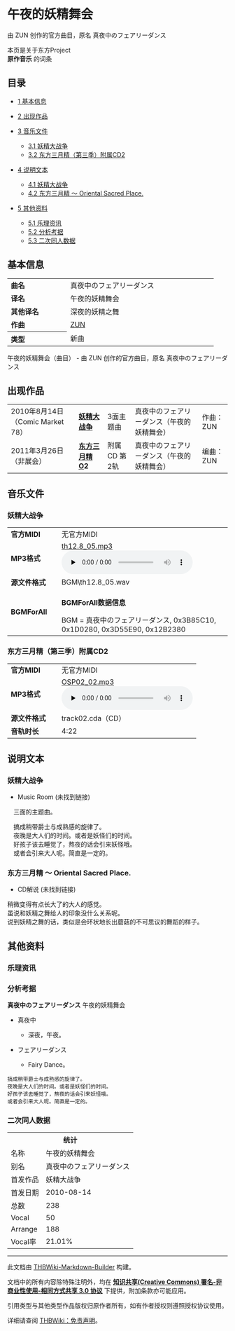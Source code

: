 # 午夜的妖精舞会

<!-- source html: G:\repos\THBWiki-Markdown-Builder\THBWikiMarkdown\Temp\main\2\24\ns0%3A%E5%8D%88%E5%A4%9C%E7%9A%84%E5%A6%96%E7%B2%BE%E8%88%9E%E4%BC%9A.html -->

由 ZUN 创作的官方曲目，原名 真夜中のフェアリーダンス

本页是关于东方Project  
 **原作音乐** 的词条
## 目录

- [1 基本信息](#基本信息)
- [2 出现作品](#出现作品)
- [3 音乐文件](#音乐文件)

  - [3.1 妖精大战争](#妖精大战争)
  - [3.2 东方三月精（第三季）附属CD2](#东方三月精（第三季）附属CD2)



- [4 说明文本](#说明文本)

  - [4.1 妖精大战争](#妖精大战争_2)
  - [4.2 东方三月精 ～ Oriental Sacred Place.](#东方三月精_～_Oriental_Sacred_Place.)



- [5 其他资料](#其他资料)

  - [5.1 乐理资讯](#乐理资讯)
  - [5.2 分析考据](#分析考据)
  - [5.3 二次同人数据](#二次同人数据)







## 基本信息

<table><tbody><tr><td style="width:120px"><b>曲名</b></td><td style="width:320px">真夜中のフェアリーダンス</td></tr><tr><td><b>译名</b></td><td>午夜的妖精舞会</td></tr><tr><td><b>其他译名</b></td><td>深夜的妖精之舞</td></tr><tr><td><b>作曲</b></td><td><a href="./ZUN.md" title="ZUN">ZUN</a></td></tr><tr><th style="text-align: left;"><b>类型</b></th><td>新曲</td></tr></tbody></table>

午夜的妖精舞会（曲目） - 由 ZUN 创作的官方曲目，原名 真夜中のフェアリーダンス
## 出现作品

<table>
<tbody><tr><td>2010年8月14日（Comic Market 78）</td><td><b><a href="./妖精大战争.md" title="妖精大战争">妖精大战争</a></b></td><td>3面主题曲</td><td style="padding-left:5px;">真夜中のフェアリーダンス（午夜的妖精舞会）</td><td style="padding-left:10px;">作曲：ZUN</td></tr>
<tr><td>2011年3月26日（非展会）</td><td><b><a href="./东方三月精O.md" class="mw-redirect" title="东方三月精O">东方三月精O</a>2</b></td><td>附属CD 第2轨</td><td style="padding-left:5px;">真夜中のフェアリーダンス（午夜的妖精舞会）</td><td style="padding-left:10px;">编曲：ZUN</td></tr>
</tbody></table>


## 音乐文件
### 妖精大战争

<table><tbody><tr class="mw-empty-elt"></tr><tr><td width="100"><b>官方MIDI</b></td><td>无官方MIDI</td></tr><tr><td><b>MP3格式</b></td><td><a href="./文件-th12.8_05.mp3.md" title="文件:th12.8 05.mp3">th12.8_05.mp3</a><br><audio src="https://upload.thwiki.cc/e/e2/th12.8_05.mp3" loop="" controls="" preload="none"></audio></td></tr><tr><td><b>源文件格式</b></td><td>BGM\th12.8_05.wav</td></tr><tr><td><b>BGMForAll</b></td><td><div class="mw-collapsible mw-collapsed">
<p><b>BGMForAll数据信息</b>
</p>
<div class="mw-collapsible-content">BGM = 真夜中のフェアリーダンス, 0x3B85C10, 0x1D0280, 0x3D55E90, 0x12B2380</div>
</div>
</td></tr></tbody></table>


### 东方三月精（第三季）附属CD2

<table><tbody><tr class="mw-empty-elt"></tr><tr><td width="100"><b>官方MIDI</b></td><td>无官方MIDI</td></tr><tr><td><b>MP3格式</b></td><td><a href="./文件-OSP02_02.mp3.md" title="文件:OSP02 02.mp3">OSP02_02.mp3</a><br><audio src="https://upload.thwiki.cc/3/3e/OSP02_02.mp3" loop="" controls="" preload="none"></audio></td></tr><tr><td><b>源文件格式</b></td><td>track02.cda（CD）</td></tr><tr><td><b>音轨时长</b></td><td>4:22</td></tr></tbody></table>


## 说明文本
### 妖精大战争
- Music Room (未找到链接)

　三面的主题曲。  
  
　搞成稍带爵士与成熟感的旋律了。  
　夜晚是大人们的时间。或者是妖怪们的时间。  
　好孩子该去睡觉了，熬夜的话会引来妖怪哦。  
　或者会引来大人呢。简直是一定的。
### 东方三月精 ～ Oriental Sacred Place.
- CD解说 (未找到链接)

稍微变得有点长大了的大人的感觉。  
虽说和妖精之舞给人的印象没什么关系呢。  
说到妖精之舞的话，类似是会环状地长出蘑菇的不可思议的舞蹈的样子。
## 其他资料
### 乐理资讯
### 分析考据
  
 **真夜中のフェアリーダンス**  午夜的妖精舞会
  

- 真夜中
  - 深夜，午夜。

- フェアリーダンス
  - Fairy Dance。


```
搞成稍带爵士与成熟感的旋律了。  
夜晚是大人们的时间。或者是妖怪们的时间。  
好孩子该去睡觉了，熬夜的话会引来妖怪哦。  
或者会引来大人呢。简直是一定的。
```

### 二次同人数据

<table><tbody><tr><th colspan="2">统计</th></tr>
<tr><td>名称</td><td>午夜的妖精舞会</td></tr>
<tr><td>别名</td><td>真夜中のフェアリーダンス</td></tr>
<tr><td>首发作品</td><td>妖精大战争</td></tr>
<tr><td>首发日期</td><td>2010-08-14</td></tr>
<tr><td>总数</td><td>238</td></tr>
<tr><td>Vocal</td><td>50</td></tr>
<tr><td>Arrange</td><td>188</td></tr>
<tr><td>Vocal率</td><td>21.01%</td></tr>
</tbody></table>




  
  

  





---

此文档由 [THBWiki-Markdown-Builder](https://github.com/Delsin-Yu/THBWiki-Markdown-Builder) 构建。

文档中的所有内容除特殊注明外，均在 [**知识共享(Creative Commons) 署名-非商业性使用-相同方式共享 3.0 协议**](https://creativecommons.org/licenses/by-sa/3.0/deed.zh-hans) 下提供，附加条款亦可能应用。

引用类型与其他类型作品版权归原作者所有，如有作者授权则遵照授权协议使用。

详细请查阅 [THBWiki：免责声明](https://thbwiki.cc/THBWiki:%E5%85%8D%E8%B4%A3%E5%A3%B0%E6%98%8E)。

